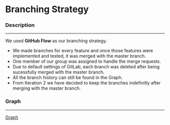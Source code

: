# Branching Strategy 
### Description 
---
We used **GitHub Flow** as our branching strategy.
* We made branches for every feature and once those features were implemented and tested, it was merged with the master branch.
* One member of our group was assigned to handle the merge requests.
* Due to default settings of GitLab, each branch was deleted after being sucessfully merged with the master branch.
* All the branch history can still be found in the Graph. 
* From Iteration 2 we have decided to keep the branches indefinitly after merging with the master branch.


### Graph
---
[Graph](https://code.cs.umanitoba.ca/3350-winter-2021-a02/group-12/good-habits-a02-12/-/network/master)